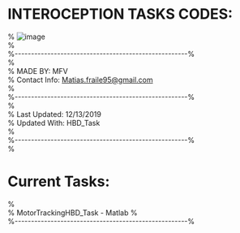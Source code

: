 # INTEROCEPTION TASKS CODES:  
%
![image](https://user-images.githubusercontent.com/58863799/70834012-fa231a00-1dd7-11ea-8b50-a08c97422306.png)  
%  
%-----------------------------------------------------%  
%  
% MADE BY: MFV  
% Contact Info: Matias.fraile95@gmail.com  
%  
%-----------------------------------------------------%  
%  
% Last Updated: 12/13/2019  
% Updated With: HBD_Task  
%  
%-----------------------------------------------------%  
%  
# Current Tasks:  
%   
% MotorTrackingHBD_Task - Matlab
%  
%-----------------------------------------------------%   

